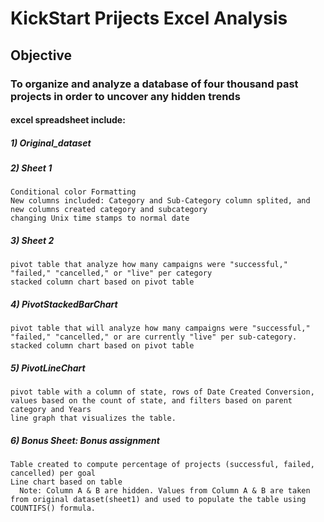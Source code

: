 # KickStart Prijects Excel Analysis 

## Objective 
### To organize and analyze a database of four thousand past projects in order to uncover any hidden trends

#### excel spreadsheet include: 

##### 1) Original_dataset

##### 2) Sheet 1 
    Conditional color Formatting 
    New columns included: Category and Sub-Category column splited, and new columns created category and subcategory 
    changing Unix time stamps to normal date
##### 3) Sheet 2
    pivot table that analyze how many campaigns were "successful," "failed," "cancelled," or "live" per category
    stacked column chart based on pivot table
##### 4) PivotStackedBarChart 
    pivot table that will analyze how many campaigns were "successful," "failed," "cancelled," or are currently "live" per sub-category.
    stacked column chart based on pivot table
##### 5) PivotLineChart
    pivot table with a column of state, rows of Date Created Conversion, values based on the count of state, and filters based on parent category and Years
    line graph that visualizes the table.
##### 6) Bonus Sheet: Bonus assignment
    Table created to compute percentage of projects (successful, failed, cancelled) per goal
    Line chart based on table  
      Note: Column A & B are hidden. Values from Column A & B are taken from original dataset(sheet1) and used to populate the table using COUNTIFS() formula.
